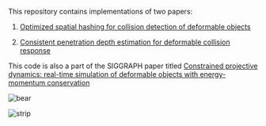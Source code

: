 This repository contains implementations of two papers:

 1. [Optimized spatial hashing for collision detection of deformable objects](https://matthias-research.github.io/pages/publications/tetraederCollision.pdf)


 2. [Consistent penetration depth estimation for deformable collision response](https://cg.informatik.uni-freiburg.de/publications/2004_VMV_penetrationDepth.pdf)

 This code is also a part of the SIGGRAPH paper titled [Constrained projective dynamics: real-time simulation of deformable objects with energy-momentum conservation](https://dl.acm.org/doi/abs/10.1145/3450626.3459878?casa_token=gdWYjIfObI0AAAAA:N5L_CBJZei-5VG6OGEeh96Q_9ffWpICrTaOyqKjy5xJ1oa_JUAehzXsUcr8OKf_HeTUbu-cGV4oJ8LM)


![bear](https://github.com/LEE-JAE-HYUN179/Spatial-hasing/assets/46246202/9fe280f0-2071-43b4-874e-807e52fdcbff)

![strip](https://github.com/LEE-JAE-HYUN179/Spatial-hasing/assets/46246202/06bbf3f2-c0cb-4517-80da-9234157d13b4)
